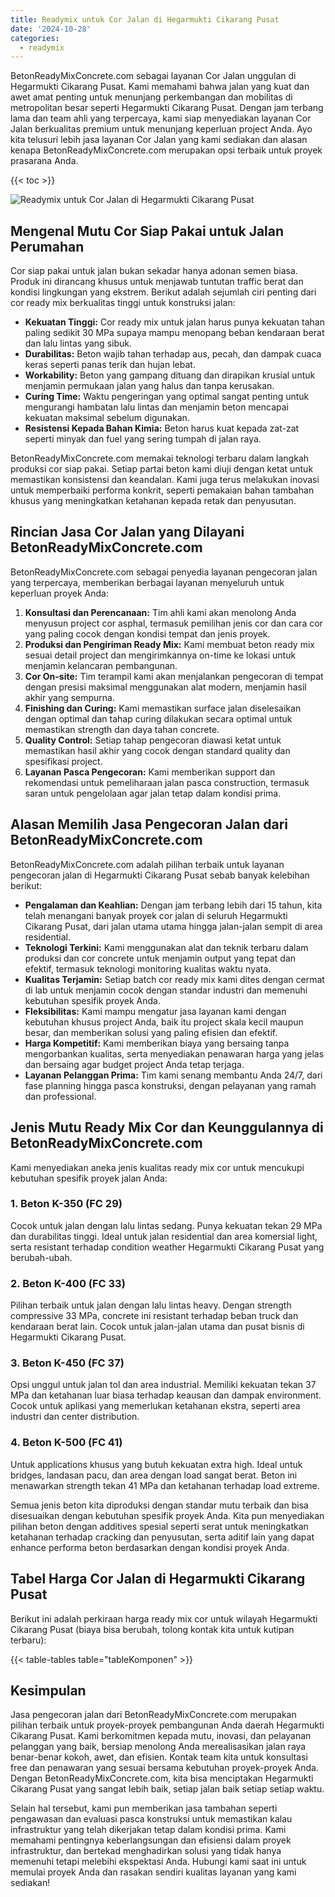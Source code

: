 ```yaml
---
title: Readymix untuk Cor Jalan di Hegarmukti Cikarang Pusat
date: '2024-10-28'
categories:
  - readymix
---
```


BetonReadyMixConcrete.com sebagai layanan Cor Jalan unggulan di Hegarmukti Cikarang Pusat. Kami memahami bahwa jalan yang kuat dan awet amat penting untuk menunjang perkembangan dan mobilitas di metropolitan besar seperti Hegarmukti Cikarang Pusat. Dengan jam terbang lama dan team ahli yang terpercaya, kami siap menyediakan layanan Cor Jalan berkualitas premium untuk menunjang keperluan project Anda. Ayo kita telusuri lebih jasa layanan Cor Jalan yang kami sediakan dan alasan kenapa BetonReadyMixConcrete.com merupakan opsi terbaik untuk proyek prasarana Anda.

{{< toc >}}

![Readymix untuk Cor Jalan di Hegarmukti Cikarang Pusat](https://betoncor8.github.io/cor/harga-beton-readymix-concrete%20(17).png)

## Mengenal Mutu Cor Siap Pakai untuk Jalan Perumahan

Cor siap pakai untuk jalan bukan sekadar hanya adonan semen biasa. Produk ini dirancang khusus untuk menjawab tuntutan traffic berat dan kondisi lingkungan yang ekstrem. Berikut adalah sejumlah ciri penting dari cor ready mix berkualitas tinggi untuk konstruksi jalan:

- **Kekuatan Tinggi:** Cor ready mix untuk jalan harus punya kekuatan tahan paling sedikit 30 MPa supaya mampu menopang beban kendaraan berat dan lalu lintas yang sibuk.
- **Durabilitas:** Beton wajib tahan terhadap aus, pecah, dan dampak cuaca keras seperti panas terik dan hujan lebat.
- **Workability:** Beton yang gampang dituang dan dirapikan krusial untuk menjamin permukaan jalan yang halus dan tanpa kerusakan.
- **Curing Time:** Waktu pengeringan yang optimal sangat penting untuk mengurangi hambatan lalu lintas dan menjamin beton mencapai kekuatan maksimal sebelum digunakan.
- **Resistensi Kepada Bahan Kimia:** Beton harus kuat kepada zat-zat seperti minyak dan fuel yang sering tumpah di jalan raya.

BetonReadyMixConcrete.com memakai teknologi terbaru dalam langkah produksi cor siap pakai. Setiap partai beton kami diuji dengan ketat untuk memastikan konsistensi dan keandalan. Kami juga terus melakukan inovasi untuk memperbaiki performa konkrit, seperti pemakaian bahan tambahan khusus yang meningkatkan ketahanan kepada retak dan penyusutan.

## Rincian Jasa Cor Jalan yang Dilayani BetonReadyMixConcrete.com

BetonReadyMixConcrete.com sebagai penyedia layanan pengecoran jalan yang terpercaya, memberikan berbagai layanan menyeluruh untuk keperluan proyek Anda:

1. **Konsultasi dan Perencanaan:** Tim ahli kami akan menolong Anda menyusun project cor asphal, termasuk pemilihan jenis cor dan cara cor yang paling cocok dengan kondisi tempat dan jenis proyek.
2. **Produksi dan Pengiriman Ready Mix:** Kami membuat beton ready mix sesuai detail project dan mengirimkannya on-time ke lokasi untuk menjamin kelancaran pembangunan.
3. **Cor On-site:** Tim terampil kami akan menjalankan pengecoran di tempat dengan presisi maksimal menggunakan alat modern, menjamin hasil akhir yang sempurna.
4. **Finishing dan Curing:** Kami memastikan surface jalan diselesaikan dengan optimal dan tahap curing dilakukan secara optimal untuk memastikan strength dan daya tahan concrete.
5. **Quality Control:** Setiap tahap pengecoran diawasi ketat untuk memastikan hasil akhir yang cocok dengan standard quality dan spesifikasi project.
6. **Layanan Pasca Pengecoran:** Kami memberikan support dan rekomendasi untuk pemeliharaan jalan pasca construction, termasuk saran untuk pengelolaan agar jalan tetap dalam kondisi prima.

## Alasan Memilih Jasa Pengecoran Jalan dari BetonReadyMixConcrete.com

BetonReadyMixConcrete.com adalah pilihan terbaik untuk layanan pengecoran jalan di Hegarmukti Cikarang Pusat sebab banyak kelebihan berikut:

- **Pengalaman dan Keahlian:** Dengan jam terbang lebih dari 15 tahun, kita telah menangani banyak proyek cor jalan di seluruh Hegarmukti Cikarang Pusat, dari jalan utama utama hingga jalan-jalan sempit di area residential.
- **Teknologi Terkini:** Kami menggunakan alat dan teknik terbaru dalam produksi dan cor concrete untuk menjamin output yang tepat dan efektif, termasuk teknologi monitoring kualitas waktu nyata.
- **Kualitas Terjamin:** Setiap batch cor ready mix kami dites dengan cermat di lab untuk menjamin cocok dengan standar industri dan memenuhi kebutuhan spesifik proyek Anda.
- **Fleksibilitas:** Kami mampu mengatur jasa layanan kami dengan kebutuhan khusus project Anda, baik itu project skala kecil maupun besar, dan memberikan solusi yang paling efisien dan efektif.
- **Harga Kompetitif:** Kami memberikan biaya yang bersaing tanpa mengorbankan kualitas, serta menyediakan penawaran harga yang jelas dan bersaing agar budget project Anda tetap terjaga.
- **Layanan Pelanggan Prima:** Tim kami senang membantu Anda 24/7, dari fase planning hingga pasca konstruksi, dengan pelayanan yang ramah dan professional.

## Jenis Mutu Ready Mix Cor dan Keunggulannya di BetonReadyMixConcrete.com

Kami menyediakan aneka jenis kualitas ready mix cor untuk mencukupi kebutuhan spesifik proyek jalan Anda:

### 1\. Beton K-350 (FC 29)

Cocok untuk jalan dengan lalu lintas sedang. Punya kekuatan tekan 29 MPa dan durabilitas tinggi. Ideal untuk jalan residential dan area komersial light, serta resistant terhadap condition weather Hegarmukti Cikarang Pusat yang berubah-ubah.

### 2\. Beton K-400 (FC 33)

Pilihan terbaik untuk jalan dengan lalu lintas heavy. Dengan strength compressive 33 MPa, concrete ini resistant terhadap beban truck dan kendaraan berat lain. Cocok untuk jalan-jalan utama dan pusat bisnis di Hegarmukti Cikarang Pusat.

### 3\. Beton K-450 (FC 37)

Opsi unggul untuk jalan tol dan area industrial. Memiliki kekuatan tekan 37 MPa dan ketahanan luar biasa terhadap keausan dan dampak environment. Cocok untuk aplikasi yang memerlukan ketahanan ekstra, seperti area industri dan center distribution.

### 4\. Beton K-500 (FC 41)

Untuk applications khusus yang butuh kekuatan extra high. Ideal untuk bridges, landasan pacu, dan area dengan load sangat berat. Beton ini menawarkan strength tekan 41 MPa dan ketahanan terhadap load extreme.

Semua jenis beton kita diproduksi dengan standar mutu terbaik dan bisa disesuaikan dengan kebutuhan spesifik proyek Anda. Kita pun menyediakan pilihan beton dengan additives spesial seperti serat untuk meningkatkan ketahanan terhadap cracking dan penyusutan, serta aditif lain yang dapat enhance performa beton berdasarkan dengan kondisi proyek Anda.

## Tabel Harga Cor Jalan di Hegarmukti Cikarang Pusat

Berikut ini adalah perkiraan harga ready mix cor untuk wilayah Hegarmukti Cikarang Pusat (biaya bisa berubah, tolong kontak kita untuk kutipan terbaru):

{{< table-tables table="tableKomponen" >}}

## Kesimpulan

Jasa pengecoran jalan dari BetonReadyMixConcrete.com merupakan pilihan terbaik untuk proyek-proyek pembangunan Anda daerah Hegarmukti Cikarang Pusat. Kami berkomitmen kepada mutu, inovasi, dan pelayanan pelanggan yang baik, bersiap menolong Anda merealisasikan jalan raya benar-benar kokoh, awet, dan efisien. Kontak team kita untuk konsultasi free dan penawaran yang sesuai bersama kebutuhan proyek-proyek Anda. Dengan BetonReadyMixConcrete.com, kita bisa menciptakan Hegarmukti Cikarang Pusat yang sangat lebih baik, setiap jalan baik setiap setiap waktu.

Selain hal tersebut, kami pun memberikan jasa tambahan seperti pengawasan dan evaluasi pasca konstruksi untuk memastikan kalau infrastruktur yang telah dikerjakan tetap dalam kondisi prima. Kami memahami pentingnya keberlangsungan dan efisiensi dalam proyek infrastruktur, dan bertekad menghadirkan solusi yang tidak hanya memenuhi tetapi melebihi ekspektasi Anda. Hubungi kami saat ini untuk memulai proyek Anda dan rasakan sendiri kualitas layanan yang kami sediakan!
